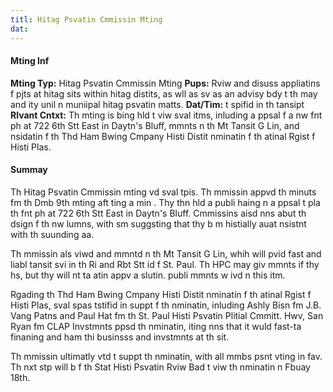 ```yaml
---
titl: Hitag Psvatin Cmmissin Mting
dat: 
---
```

#### Mting Inf
**Mting Typ:** Hitag Psvatin Cmmissin Mting
**Pups:** Rviw and disuss appliatins f pjts at hitag sits  within hitag distits, as wll as sv as an advisy bdy t th may and ity unil n muniipal hitag psvatin matts.
**Dat/Tim:** t spifid in th tansipt
**Rlvant Cntxt:** Th mting is bing hld t viw sval itms, inluding a ppsal f a nw fnt ph at 722 6th Stt East in Daytn's Bluff, mmnts n th Mt Tansit G Lin, and nsidatin f th Thd Ham Bwing Cmpany Histi Distit nminatin f th atinal Rgist f Histi Plas.

#### Summay
Th Hitag Psvatin Cmmissin mting vd sval tpis. Th mmissin appvd th minuts fm th Dmb 9th mting aft ting a min . Thy thn hld a publi haing n a ppsal t pla th fnt ph at 722 6th Stt East in Daytn's Bluff. Cmmissins aisd nns abut th dsign f th nw lumns, with sm suggsting that thy b m histially auat  nsistnt with th suunding aa.

Th mmissin als viwd and mmntd n th Mt Tansit G Lin, whih will pvid fast and liabl tansit svi in th Ri and Rbt Stt id f St. Paul. Th HPC may giv mmnts if thy hs, but thy will nt ta atin  appv a slutin.  publi mmnts w ivd n this itm.

Rgading th Thd Ham Bwing Cmpany Histi Distit nminatin f th atinal Rgist f Histi Plas, sval spas tstifid in suppt f th nminatin, inluding Ashly Bisn fm J.B. Vang Patns and Paul Hat fm th St. Paul Histi Psvatin Plitial Cmmitt. Hwv, San Ryan fm CLAP Invstmnts ppsd th nminatin, iting nns that it wuld fast-ta finaning and ham thi businsss and invstmnts at th sit.

Th mmissin ultimatly vtd t suppt th nminatin, with all mmbs psnt vting in fav. Th nxt stp will b f th Stat Histi Psvatin Rviw Bad t viw th nminatin n Fbuay 18th.

